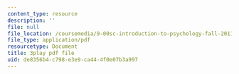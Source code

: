 ```yaml
---
content_type: resource
description: ''
file: null
file_location: /coursemedia/9-00sc-introduction-to-psychology-fall-2011/de8356b4c798e3e9ca444f0e07b3a997_76O3rulk844.pdf
file_type: application/pdf
resourcetype: Document
title: 3play pdf file
uid: de8356b4-c798-e3e9-ca44-4f0e07b3a997
---
```

